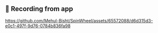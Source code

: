 ## 📸 Recording from app

https://github.com/Mehul-Bisht/SpinWheel/assets/65572088/d6d315d3-e0c1-497f-9d76-0784b836fa98
